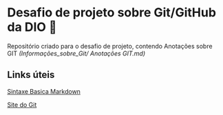 # Desafio de projeto sobre Git/GitHub da DIO :memo:

Repositório criado para o desafio de projeto, contendo Anotações sobre GIT _(Informações_sobre_Git/ Anotações GIT.md)_

## Links úteis
[Sintaxe Basica Markdown](https://www.markdownguide.org/basic-syntax)

[Site do Git](https://git-scm.com/)

